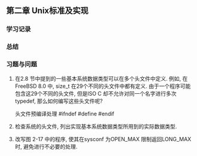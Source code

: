 
## 第二章 Unix标准及实现

### 学习记录

### 总结

### 习题与问题
1. 在2.8 节中提到的一些基本系统数据类型可以在多个头文件中定义. 例如, 在FreeBSD 8.0 中, size_t 在29个不同的头文件中都有定义. 由于一个程序可能包含这29个不同的头文件, 但是ISO C 却不允许对同一个名字进行多次typedef, 那么如何编写这些头文件呢? 

	头文件预编译处理 #ifndef #define #endif

2. 检查系统的头文件, 列出实现基本系统数据类型所用到的实际数据类型. 

3. 改写图 2-17 中的程序, 使其在sysconf 为OPEN_MAX 限制返回LONG_MAX时, 避免进行不必要的处理. 
